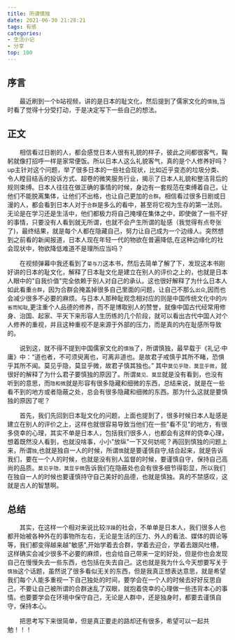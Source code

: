 ```yaml
---
title: 所谓慎独
date: 2021-06-30 21:28:21
tags: 有感
categories:
- 生活小记
- 分享
top: 100
---
```


## 序言

&emsp;&emsp;最近刷到一个b站视频，讲的是日本的耻文化，然后提到了儒家文化的`慎独`,当时看了觉得十分受打动，于是决定写下一些自己的想法。

<!--more-->

## 正文

&emsp;&emsp;相信看过日剧的人，都会感觉日本人很有礼貌的样子，彼此之间都很客气，鞠躬就像打招呼一样是家常便饭。所以日本人这么礼貌客气，真的是个人修养好吗？up主针对这个问题，举了很多日本的一些社会现状，比如近乎变态的垃圾分类、令人瞠目结舌的投诉方式、超卷的微笑服务行业，揭示了日本人礼貌和整洁背后的规则束缚。日本人往往在做正确的事情的时候，身边有一套规范在束缚着自己，让他们不能脱离集体，让他们不出格，也让自己更加的`合群`。相信看过很多日剧或日漫的人，都会看到日本人对于`合群`是多么的看中，甚至将它视为生存的第一法则。无论是在学习还是生活中，他们都极力将自己掩埋在集体之中，即使做了一些不好的事情，只要没有人看到就无所谓，也就不会产生所谓的耻感（我觉得有点夸张了)，最终结果，就是每个人都在隐藏自己，努力让自己成为一个边缘人。突然想到之前看的新闻报道，日本人现在年轻一代的物欲在普遍降低,在这种边缘化的社会现状中，物欲降低难道不是理所应当吗？

&emsp;&emsp;在视频弹幕中我还看到了`菊与刀`这本书，然后去简单了解了下，发现这本书刚好讲的日本的耻文化，解释了日本耻文化是建立在别人的评价之上的，也就是日本人眼中的"自我价值"完全依赖于别人对自己的承认。这也很好解释了为什么日本人如此看重`合群`，因为合群会掩盖掉很多自己里面的问题，让自己不那么`出众`,因而也会减少很多不必要的麻烦。与日本人那种耻观念相对应的则是中国传统文化中的`内省而知耻`,更注重个人品德的修养，而不是博取别人的赞誉，就像中国古代经常用修身、治国、起家、平天下来形容人生历练的几个阶段，就可以看出古代中国人对个人修养的重视，并且这种重视不是来源于外部的压力，而是真的内在耻感所导致的。

&emsp;&emsp;说到这，就不得不提到中国儒家文化的`慎独`了，所谓慎独，最早载于《礼记·中庸》中：“道也者，不可须臾离也，可离非道也。是故君子戒慎乎其所不睹，恐惧乎其所不闻。莫见乎隐，莫显乎微，故君子慎其独也。” 其中`莫见乎隐，莫显乎微`，就很好的解释了为什么君子要慎独的原因了。所谓`莫见、莫显`就是没有看到，也没有听到的意思，而`隐和微`就是形容有很多隐藏和细微的东西，总结来说，就是在一些看不到的地方或者隐蔽之处，总会有很多隐藏和细微的东西。那为什么这就是要慎独的原因了呢？

&emsp;&emsp;首先，我们先回到日本耻文化的问题，上面也提到了，很多时候日本人耻感是建立在别人的评价之上，这样也就很容易导致当他们在一些"看不见"的地方，有很多侥幸的心理，其实不单是日本人，包括我们很多人，也都会有这样的侥幸心理，想着既然没人看到，也就没啥事，小小"放纵"一下又何妨呢？再回到慎独的问题上来，所谓`独`,也就是独自一人的时候，所谓`慎`就是要谨慎自守,结合起来，就是告诉我们，要在一个人的时候，也就是没有别人监督的时候，要谨慎自守，保持自己高尚的品质。`莫见乎隐，莫显乎微`告诉我们在隐蔽处也会有很多细节得彰显，所以我们在独自一人的时候也要谨慎持守自己美好的品德，也就是慎独。真的不禁感叹，这就是古人的智慧啊。

## 总结

&emsp;&emsp;其实，在这样一个相对来说比较`浮躁`的社会，不单单是日本人，我们很多人也都开始被各种外在的事物所左右，无论是生活的压力、外人的看法、媒体的舆论等等，我们都变得越来越"敏感",开始学着去合群，学着去迎合，学着去跟风吐槽，这样确实会减少很多不必要的麻烦，也会给自己带来一定的好处，但是你也会发现自己在慢慢失去一些东西，也包括在失去自己。这也就是我为什么今天想要写关于`慎独`这个话题，虽然说了很多看似无关的东西，但是我真正想表达意思，就是希望我们每个人能多重视一下自己独处的时间，要学会在一个人的时候去好好反思自己，不要让自己被所谓的合群迷乱了双眼，就抱着侥幸的心理做一些违背本心的事情。也要要学会在环境中保守自己，无论是人群中，还是独身时，都要去谨慎自守，保持本心。

&emsp;&emsp;把思考写下来很简单，但是真正要走的路却还有很多，希望可以一起共勉！！！
